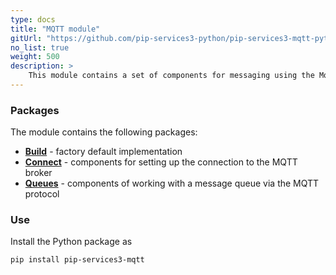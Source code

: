 ```yaml
---
type: docs
title: "MQTT module"
gitUrl: "https://github.com/pip-services3-python/pip-services3-mqtt-python"
no_list: true
weight: 500
description: > 
    This module contains a set of components for messaging using the Mqtt protocol. 
---
```


### Packages

The module contains the following packages:
- [**Build**](build) - factory default implementation
- [**Connect**](connect) - components for setting up the connection to the MQTT broker
- [**Queues**](queues) - components of working with a message queue via the MQTT protocol


### Use

Install the Python package as
```bash
pip install pip-services3-mqtt
```
